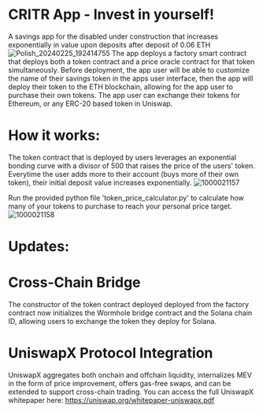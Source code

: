 # CRITR App - Invest in yourself!
A savings app for the disabled under construction that increases exponentially in value upon deposits after deposit of 0.06 ETH
![Polish_20240225_192414755](https://github.com/taurusloathe/CRITR-Token/assets/110080228/2343bf36-819d-4651-b169-b8cdf7caa281)
The app deploys a factory smart contract that deploys both a token contract and a price oracle contract for that token simultaneously. Before deployment, the app user will be able to customize the name of their savings token in the apps user interface, then the app will deploy their token to the ETH blockchain, allowing for the app user to purchase their own tokens.
The app user can exchange their tokens for Ethereum, or any ERC-20 based token in Uniswap.
# How it works:
The token contract that is deployed by users leverages an exponential bonding curve with a divisor of 500 that raises the price of the users' token. Everytime the user adds more to their account (buys more of their own token), their initial deposit value increases exponentially.
![1000021157](https://github.com/taurusloathe/CRITR-App/assets/110080228/89333138-ea05-4375-882e-0dc6ee6f522f)

Run the provided python file 'token_price_calculator.py' to calculate how many of your tokens to purchase to reach your personal price target.
![1000021158](https://github.com/taurusloathe/CRITR-App/assets/110080228/550a48a7-40be-4884-980e-2a33c60f2981)

# Updates:
# Cross-Chain Bridge
The constructor of the token contract deployed deployed from the factory contract now initializes the Wormhole bridge contract and the Solana chain ID, allowing users to exchange the token they deploy for Solana.
# UniswapX Protocol Integration
UniswapX aggregates both onchain and offchain liquidity, internalizes MEV in the form of price improvement, offers gas-free swaps, and can be extended to support cross-chain trading. You can access the full UniswapX whitepaper here: https://uniswap.org/whitepaper-uniswapx.pdf

